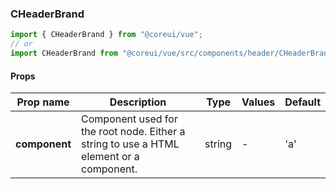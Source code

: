 ### CHeaderBrand

```jsx
import { CHeaderBrand } from "@coreui/vue";
// or
import CHeaderBrand from "@coreui/vue/src/components/header/CHeaderBrand";
```

#### Props

| Prop name     | Description                                                                             | Type   | Values | Default |
| ------------- | --------------------------------------------------------------------------------------- | ------ | ------ | ------- |
| **component** | Component used for the root node. Either a string to use a HTML element or a component. | string | -      | 'a'     |
